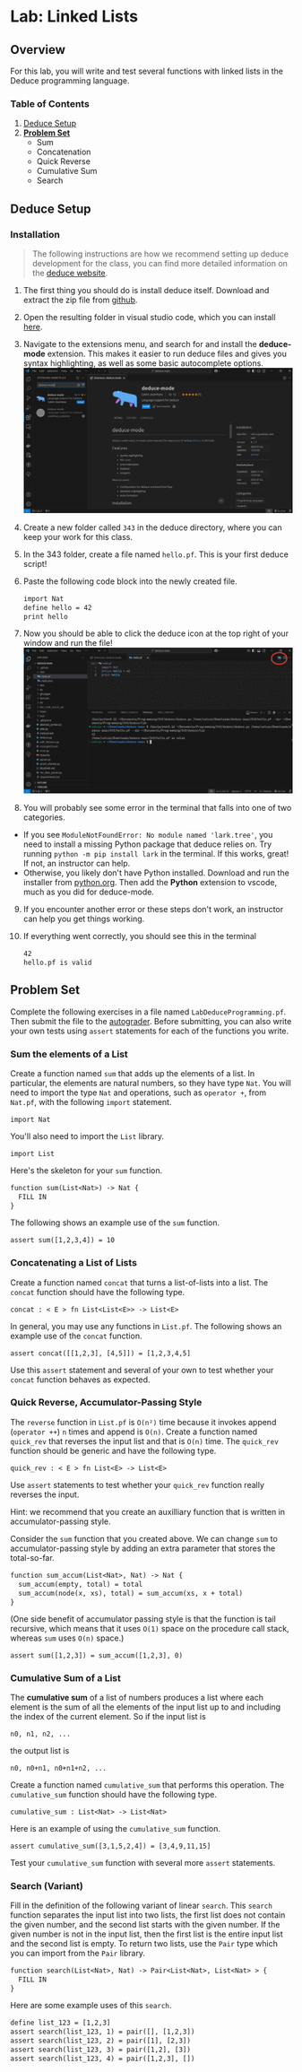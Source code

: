 # Lab: Linked Lists

## Overview

For this lab, you will write and test several functions with linked
lists in the Deduce programming language.

### Table of Contents

1. [Deduce Setup](#deduce-setup)
2. **[Problem Set](#problem-set)**
   * Sum
   * Concatenation
   * Quick Reverse
   * Cumulative Sum
   * Search

## Deduce Setup

### Installation

> The following instructions are how we recommend setting up deduce
development for the class, you can find more detailed information
on the [deduce website](https://jsiek.github.io/deduce/pages/getting-started.html).

1. The first thing you should do is install deduce itself.
Download and extract the zip file from 
[github](https://github.com/jsiek/deduce/releases).
2. Open the resulting folder in visual studio code, which you can
install [here](https://code.visualstudio.com/). 
3. Navigate to the extensions menu, and search for and install
the **deduce-mode** extension. This makes it easier to run deduce files
and gives you syntax highlighting, as well as some basic autocomplete options.
    ![](assets/deduce-demo/extension.png)

4. Create a new folder called `343` in the deduce directory, where you
can keep your work for this class. 
5. In the 343 folder, create a file named `hello.pf`. This is your first deduce script!
6.  Paste the following code block into the newly created file.
    ```
    import Nat
    define hello = 42
    print hello
    ```
7. Now you should be able to click the deduce icon at the top right of your window
and run the file!
![](assets/deduce-demo/run.gif)
8. You will probably see some error in the terminal that falls into one of 
two categories.
  - If you see `ModuleNotFoundError: No module named 'lark.tree'`, you
  need to install a missing Python package that deduce relies on. Try running
  `python -m pip install lark` in the terminal. If this works, great! If not, an instructor
  can help.
  - Otherwise, you likely don't have Python installed. Download and run the 
  installer from [python.org](https://www.python.org/). Then add the **Python**
  extension to vscode, much as you did for deduce-mode.
9. If you encounter another error or these steps don't work,
an instructor can help you get things working.
10. If everything went correctly, you should see this in the terminal

    ```
    42
    hello.pf is valid
    ```

## Problem Set

Complete the following exercises in a file named `LabDeduceProgramming.pf`. 
Then submit the file to the 
[autograder](https://autograder.luddy.indiana.edu/web/project/1614). 
Before submitting, you can also write your own tests using `assert` statements
for each of the functions you write.

### Sum the elements of a List

Create a function named `sum` that adds up the elements of a list.  In
particular, the elements are natural numbers, so they have type `Nat`.
You will need to import the type `Nat` and operations, such as
`operator +`, from `Nat.pf`, with the following `import` statement.

```
import Nat
```

You'll also need to import the `List` library.

```
import List
```

Here's the skeleton for your `sum` function.

```
function sum(List<Nat>) -> Nat {
  FILL IN
}
```

The following shows an example use of the `sum` function.

```
assert sum([1,2,3,4]) = 10
```

### Concatenating a List of Lists

Create a function named `concat` that turns a list-of-lists into a
list. The `concat` function should have the following type.

```
concat : < E > fn List<List<E>> -> List<E>
```

In general, you may use any functions in `List.pf`.
The following shows an example use of the `concat` function.

```
assert concat([[1,2,3], [4,5]]) = [1,2,3,4,5]
```

Use this `assert` statement and several of your own to test whether
your `concat` function behaves as expected.


### Quick Reverse, Accumulator-Passing Style

The `reverse` function in `List.pf` is `O(n²)` time because it invokes
append (`operator ++`) `n` times and append is `O(n)`. Create a
function named `quick_rev` that reverses the input list and that is
`O(n)` time. The `quick_rev` function should be generic and have the
following type.

```
quick_rev : < E > fn List<E> -> List<E>
```

Use `assert` statements to test whether your `quick_rev` function
really reverses the input.

Hint: we recommend that you create an auxilliary function that is
written in accumulator-passing style.

Consider the `sum` function that you created above.  We can change
`sum` to accumulator-passing style by adding an extra parameter that
stores the total-so-far.

```
function sum_accum(List<Nat>, Nat) -> Nat {
  sum_accum(empty, total) = total
  sum_accum(node(x, xs), total) = sum_accum(xs, x + total)
}
```

(One side benefit of accumulator passing style is that the function is
tail recursive, which means that it uses `O(1)` space on the procedure
call stack, whereas `sum` uses `O(n)` space.)

```
assert sum([1,2,3]) = sum_accum([1,2,3], 0)
```

### Cumulative Sum of a List

The **cumulative sum** of a list of numbers produces a list where each
element is the sum of all the elements of the input list up to and
including the index of the current element.
So if the input list is 
```
n0, n1, n2, ...
```
the output list is
```
n0, n0+n1, n0+n1+n2, ...
```

Create a function named `cumulative_sum` that performs this operation.
The `cumulative_sum` function should have the following type.

```
cumulative_sum : List<Nat> -> List<Nat>
```

Here is an example of using the `cumulative_sum` function.

```
assert cumulative_sum([3,1,5,2,4]) = [3,4,9,11,15]
```

Test your `cumulative_sum` function with several more `assert`
statements.

### Search (Variant)

Fill in the definition of the following variant of linear `search`.
This `search` function separates the input list into two lists, the
first list does not contain the given number, and the second list
starts with the given number. If the given number is not in the input
list, then the first list is the entire input list and the second list
is empty. To return two lists, use the `Pair` type which you can
import from the `Pair` library.

```
function search(List<Nat>, Nat) -> Pair<List<Nat>, List<Nat> > {
  FILL IN
}
```

Here are some example uses of this `search`.

```
define list_123 = [1,2,3]
assert search(list_123, 1) = pair([], [1,2,3])
assert search(list_123, 2) = pair([1], [2,3])
assert search(list_123, 3) = pair([1,2], [3])
assert search(list_123, 4) = pair([1,2,3], [])
```
